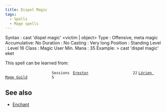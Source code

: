 ```yaml
---
title: Dispel Magic
tags:
  - Spells
  - Mage spells
---
```

Syntax : cast 'dispel magic' \<victim \| object\> Type : Offensive, meta
magic Accumulative: No Duration : No Casting : Very long Position :
Standing Level : Level 16 Class : Magic User Min. Mana : 35 Example: \>
cast 'dispel magic' eket

This spell can be learned from:

`                     Sessions `
[`Erestor`](Erestor "wikilink")`                    22`
[`Lórien Mage Guild`](Lórien_Mage_Guild "wikilink")`           5`

## See also

- [Enchant](Enchant "wikilink")
 